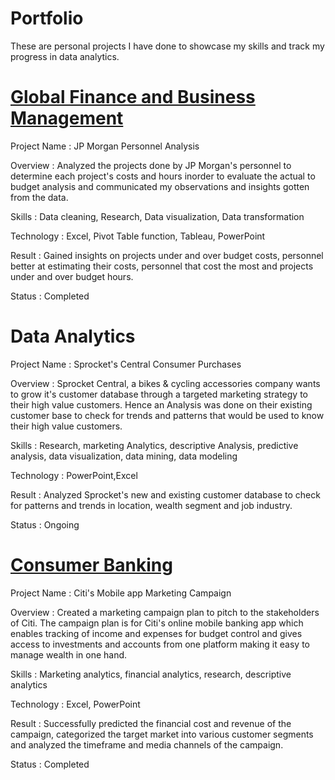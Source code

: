 # Portfolio
These are personal projects I have done to showcase my skills and track my progress in data analytics.




# [Global Finance and Business Management](https://github.com/Kehinde18/MCPA/blob/main/JP%20Morgan%20Personnel%20Analysis%20Pdf.pdf)
Project Name : JP Morgan Personnel Analysis

Overview :
 Analyzed the projects done by JP Morgan's personnel to determine each project's costs and hours inorder to evaluate the actual to budget analysis and communicated my observations and insights gotten from the data.
 
 Skills :
  Data cleaning, Research, Data visualization, Data transformation
  
 Technology :
  Excel, Pivot Table function, Tableau, PowerPoint
  
Result :
  Gained insights on projects under and over budget costs, personnel better at estimating their costs, personnel that cost the most and projects under and over budget hours.
  
Status : Completed
  

# Data Analytics

Project Name : Sprocket's Central Consumer Purchases

Overview :
Sprocket Central, a bikes & cycling accessories company wants to grow it's customer database through a targeted marketing strategy to their high value customers. Hence an Analysis was done on their existing customer base to check for trends and patterns that would be used to know their high value customers.

Skills : Research, marketing Analytics, descriptive Analysis, predictive analysis, data visualization, data mining, data modeling

Technology : PowerPoint,Excel

Result : 
Analyzed Sprocket's new and existing customer database to check for patterns and trends in location, wealth segment and job industry.

Status : Ongoing


  # [Consumer Banking](https://github.com/Kehinde18/Citi-Consumer-Banking-PDF/blob/main/Citi's%20Consumer%20Banking%20PDF.pdf)
  
  Project Name : Citi's Mobile app Marketing Campaign
  

  
  Overview : 
  Created a marketing campaign plan to pitch to the stakeholders of Citi. The campaign plan is for Citi's online mobile banking app which enables tracking of income and expenses for budget control and gives access to investments and accounts from one platform making it easy to manage wealth in one hand.
  
  Skills :
  Marketing analytics, financial analytics, research, descriptive analytics
  
  Technology : 
  Excel, PowerPoint
  
  Result : 
  Successfully predicted the financial cost and revenue of the campaign, categorized the target market into various customer segments and analyzed the timeframe and media channels of the campaign.

Status : Completed
